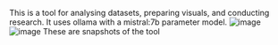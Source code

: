 This is a tool for analysing datasets, preparing visuals, and conducting research. It uses ollama with a mistral:7b parameter model.
![image](https://github.com/user-attachments/assets/de08b503-a28e-4e54-8122-38acf5d4dd7e)
![image](https://github.com/user-attachments/assets/a0e4480f-7675-4db5-b0fb-eb8a922ecfb3)
These are snapshots of the tool

